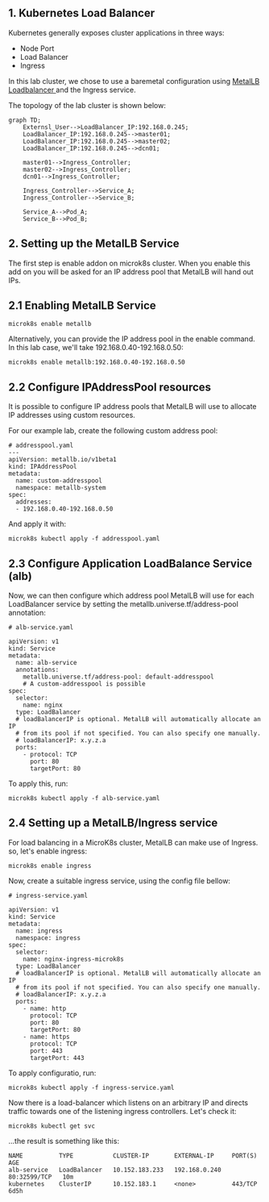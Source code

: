 ## 1. Kubernetes Load Balancer

Kubernetes generally exposes cluster applications in three ways:
- Node Port
- Load Balancer
- Ingress

In this lab cluster, we chose to use a baremetal configuration using [MetalLB Loadbalancer ](https://metallb.universe.tf/) and the Ingress service.

The topology of the lab cluster is shown below:

```mermaid
graph TD;
    Externsl_User-->LoadBalancer_IP:192.168.0.245;
    LoadBalancer_IP:192.168.0.245-->master01;
    LoadBalancer_IP:192.168.0.245-->master02;
    LoadBalancer_IP:192.168.0.245-->dcn01;

    master01-->Ingress_Controller;
    master02-->Ingress_Controller;
    dcn01-->Ingress_Controller;

    Ingress_Controller-->Service_A;
    Ingress_Controller-->Service_B;

    Service_A-->Pod_A;
    Service_B-->Pod_B;

```

## 2. Setting up the MetalLB Service

The first step is enable addon on microk8s cluster. When you enable this add on you will be asked for an IP address pool that MetalLB will hand out IPs.

## 2.1 Enabling MetalLB Service

```
microk8s enable metallb
```

Alternatively, you can provide the IP address pool in the enable command. In this lab case, we'll take 192.168.0.40-192.168.0.50:

```
microk8s enable metallb:192.168.0.40-192.168.0.50
```

## 2.2 Configure IPAddressPool resources

It is possible to configure IP address pools that MetalLB will use to allocate IP addresses using custom resources.

For our example lab, create the following custom address pool:

```
# addresspool.yaml
---
apiVersion: metallb.io/v1beta1
kind: IPAddressPool
metadata:
  name: custom-addresspool
  namespace: metallb-system
spec: 
  addresses:
  - 192.168.0.40-192.168.0.50
```

And apply it with:

```
microk8s kubectl apply -f addresspool.yaml
```

## 2.3 Configure Application LoadBalance Service (alb)

Now, we can then configure which address pool MetalLB will use for each LoadBalancer service by setting the metallb.universe.tf/address-pool annotation:

```
# alb-service.yaml

apiVersion: v1
kind: Service
metadata:
  name: alb-service
  annotations:
    metallb.universe.tf/address-pool: default-addresspool
    # A custom-addresspool is possible
spec:
  selector:
    name: nginx
  type: LoadBalancer
  # loadBalancerIP is optional. MetalLB will automatically allocate an IP 
  # from its pool if not specified. You can also specify one manually.
  # loadBalancerIP: x.y.z.a
  ports:
    - protocol: TCP
      port: 80
      targetPort: 80
```

To apply this, run:
```
microk8s kubectl apply -f alb-service.yaml
```

## 2.4 Setting up a MetalLB/Ingress service

For load balancing in a MicroK8s cluster, MetalLB can make use of Ingress. so, let's enable ingress:
```
microk8s enable ingress
```

Now, create a suitable ingress service, using the config file bellow:

```
# ingress-service.yaml

apiVersion: v1
kind: Service
metadata:
  name: ingress
  namespace: ingress
spec:
  selector:
    name: nginx-ingress-microk8s
  type: LoadBalancer
  # loadBalancerIP is optional. MetalLB will automatically allocate an IP 
  # from its pool if not specified. You can also specify one manually.
  # loadBalancerIP: x.y.z.a
  ports:
    - name: http
      protocol: TCP
      port: 80
      targetPort: 80
    - name: https
      protocol: TCP
      port: 443
      targetPort: 443
```

To apply configuratio, run:

```
microk8s kubectl apply -f ingress-service.yaml
```


Now there is a load-balancer which listens on an arbitrary IP and directs traffic towards one of the listening ingress controllers.
Let's check it:

```
microk8s kubectl get svc
```

...the result is something like this:

```
NAME          TYPE           CLUSTER-IP       EXTERNAL-IP     PORT(S)        AGE
alb-service   LoadBalancer   10.152.183.233   192.168.0.240   80:32599/TCP   10m
kubernetes    ClusterIP      10.152.183.1     <none>          443/TCP        6d5h
```
